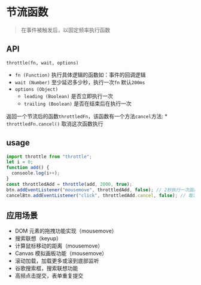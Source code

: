 # 节流函数

> 在事件被触发后，以固定频率执行函数

## API

`throttle(fn, wait, options)`
  * `fn (Function)` 执行具体逻辑的函数如：事件的回调逻辑
  * `wait (Number)` 至少延迟多少秒，执行一次`fn` 默认`200ms`
  * `options (Object)` 
    * `leading (Boolean)` 是否立即执行一次
    * `trailing (Boolean)` 是否在结束后在执行一次

返回一个节流后的函数`throttledFn`，该函数有一个方法`cancel`方法:
    * `throttledFn.cancel()` 取消这次函数执行

## usage

```typescript
import throttle from "throttle";
let i = 0;
function add() {
  consoole.log(i++);
}
const throttledAdd = throttle(add, 2000, true);
btn.addEventListener("mousemove", throttledAdd, false); // 2秒执行一次函数
cancelBtn.addEventListener("click", throttledAdd.cancel, false); // 取消后续的函数执行

```

## 应用场景

  * DOM 元素的拖拽功能实现（mousemove）
  * 搜索联想（keyup）
  * 计算鼠标移动的距离（mousemove）
  * Canvas 模拟画板功能（mousemove）
  * 滚动加载，加载更多或滚到底部监听
  * 谷歌搜索框，搜索联想功能
  * 高频点击提交，表单重复提交
 